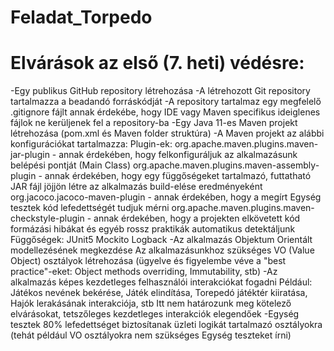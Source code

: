 # Feladat_Torpedo
# Elvárások az első (7. heti) védésre:
-Egy publikus GitHub repository létrehozása
-A létrehozott Git repository tartalmazza a beadandó forráskódját
-A repository tartalmaz egy megfelelő .gitignore fájlt annak érdekébe, hogy IDE vagy Maven specifikus ideiglenes fájlok ne kerüljenek fel a repository-ba
-Egy Java 11-es Maven projekt létrehozása (pom.xml és Maven folder struktúra)
-A Maven projekt az alábbi konfigurációkat tartalmazza:
	Plugin-ek:
		org.apache.maven.plugins.maven-jar-plugin - annak érdekében, hogy felkonfiguráljuk az alkalmazásunk belépési pontját (Main Class)
		org.apache.maven.plugins.maven-assembly-plugin - annak érdekében, hogy egy függőségeket tartalmazó, futtatható JAR fájl jöjjön létre az alkalmazás build-elése eredményeként
		org.jacoco.jacoco-maven-plugin - annak érdekében, hogy a megírt Egység tesztek kód lefedettségét tudjuk mérni
		org.apache.maven.plugins.maven-checkstyle-plugin - annak érdekében, hogy a projekten elkövetett kód formázási hibákat és egyéb rossz praktikák automatikus detektáljunk
	Függőségek:
		JUnit5
		Mockito
		Logback
-Az alkalmazás Objektum Orientált modellezésének megkezdése
	Az alkalmazásunkhoz szükséges VO (Value Object) osztályok létrehozása (ügyelve és figyelembe véve a "best practice"-eket: Object methods overriding, Immutability, stb)
-Az alkalmazás képes kezdetleges felhasználói interakciókat fogadni
	Például: Játékos nevének bekérése, Játék elindítása, Torepedó játéktér kiiratása, Hajók lerakásának interakciója, stb
	Itt nem határozunk meg kötelező elvárásokat, tetszőleges kezdetleges interakciók elegendőek
-Egység tesztek 80% lefedettséget biztosítanak üzleti logikát tartalmazó osztályokra (tehát például VO osztályokra nem szükséges Egység teszteket írni)